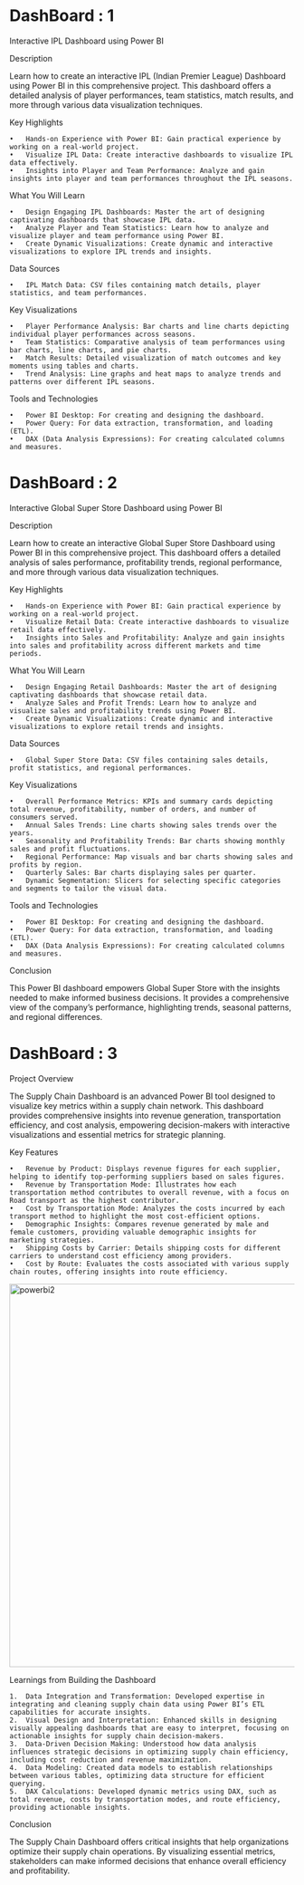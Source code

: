 # DashBoard : 1

Interactive IPL Dashboard using Power BI

Description

Learn how to create an interactive IPL (Indian Premier League) Dashboard using Power BI in this comprehensive project. This dashboard offers a detailed analysis of player performances, team statistics, match results, and more through various data visualization techniques.

Key Highlights

	•	Hands-on Experience with Power BI: Gain practical experience by working on a real-world project.
	•	Visualize IPL Data: Create interactive dashboards to visualize IPL data effectively.
	•	Insights into Player and Team Performance: Analyze and gain insights into player and team performances throughout the IPL seasons.

What You Will Learn

	•	Design Engaging IPL Dashboards: Master the art of designing captivating dashboards that showcase IPL data.
	•	Analyze Player and Team Statistics: Learn how to analyze and visualize player and team performance using Power BI.
	•	Create Dynamic Visualizations: Create dynamic and interactive visualizations to explore IPL trends and insights.

Data Sources

	•	IPL Match Data: CSV files containing match details, player statistics, and team performances.

Key Visualizations

	•	Player Performance Analysis: Bar charts and line charts depicting individual player performances across seasons.
	•	Team Statistics: Comparative analysis of team performances using bar charts, line charts, and pie charts.
	•	Match Results: Detailed visualization of match outcomes and key moments using tables and charts.
	•	Trend Analysis: Line graphs and heat maps to analyze trends and patterns over different IPL seasons.

Tools and Technologies

	•	Power BI Desktop: For creating and designing the dashboard.
	•	Power Query: For data extraction, transformation, and loading (ETL).
	•	DAX (Data Analysis Expressions): For creating calculated columns and measures.



# DashBoard : 2

Interactive Global Super Store Dashboard using Power BI

Description

Learn how to create an interactive Global Super Store Dashboard using Power BI in this comprehensive project. This dashboard offers a detailed analysis of sales performance, profitability trends, regional performance, and more through various data visualization techniques.

Key Highlights

	•	Hands-on Experience with Power BI: Gain practical experience by working on a real-world project.
	•	Visualize Retail Data: Create interactive dashboards to visualize retail data effectively.
	•	Insights into Sales and Profitability: Analyze and gain insights into sales and profitability across different markets and time periods.

What You Will Learn

	•	Design Engaging Retail Dashboards: Master the art of designing captivating dashboards that showcase retail data.
	•	Analyze Sales and Profit Trends: Learn how to analyze and visualize sales and profitability trends using Power BI.
	•	Create Dynamic Visualizations: Create dynamic and interactive visualizations to explore retail trends and insights.

Data Sources

	•	Global Super Store Data: CSV files containing sales details, profit statistics, and regional performances.

Key Visualizations

	•	Overall Performance Metrics: KPIs and summary cards depicting total revenue, profitability, number of orders, and number of consumers served.
	•	Annual Sales Trends: Line charts showing sales trends over the years.
	•	Seasonality and Profitability Trends: Bar charts showing monthly sales and profit fluctuations.
	•	Regional Performance: Map visuals and bar charts showing sales and profits by region.
	•	Quarterly Sales: Bar charts displaying sales per quarter.
	•	Dynamic Segmentation: Slicers for selecting specific categories and segments to tailor the visual data.

Tools and Technologies

	•	Power BI Desktop: For creating and designing the dashboard.
	•	Power Query: For data extraction, transformation, and loading (ETL).
	•	DAX (Data Analysis Expressions): For creating calculated columns and measures.

Conclusion

This Power BI dashboard empowers Global Super Store with the insights needed to make informed business decisions. It provides a comprehensive view of the company’s performance, highlighting trends, seasonal patterns, and regional differences.


# DashBoard : 3

Project Overview

The Supply Chain Dashboard is an advanced Power BI tool designed to visualize key metrics within a supply chain network. This dashboard provides comprehensive insights into revenue generation, transportation efficiency, and cost analysis, empowering decision-makers with interactive visualizations and essential metrics for strategic planning.

Key Features

	•	Revenue by Product: Displays revenue figures for each supplier, helping to identify top-performing suppliers based on sales figures.
	•	Revenue by Transportation Mode: Illustrates how each transportation method contributes to overall revenue, with a focus on Road transport as the highest contributor.
	•	Cost by Transportation Mode: Analyzes the costs incurred by each transport method to highlight the most cost-efficient options.
	•	Demographic Insights: Compares revenue generated by male and female customers, providing valuable demographic insights for marketing strategies.
	•	Shipping Costs by Carrier: Details shipping costs for different carriers to understand cost efficiency among providers.
	•	Cost by Route: Evaluates the costs associated with various supply chain routes, offering insights into route efficiency.

<img width="677" alt="powerbi2" src="https://github.com/user-attachments/assets/adb6315b-416b-446b-b122-c62d1eaabc58">



Learnings from Building the Dashboard

	1.	Data Integration and Transformation: Developed expertise in integrating and cleaning supply chain data using Power BI’s ETL capabilities for accurate insights.
	2.	Visual Design and Interpretation: Enhanced skills in designing visually appealing dashboards that are easy to interpret, focusing on actionable insights for supply chain decision-makers.
	3.	Data-Driven Decision Making: Understood how data analysis influences strategic decisions in optimizing supply chain efficiency, including cost reduction and revenue maximization.
	4.	Data Modeling: Created data models to establish relationships between various tables, optimizing data structure for efficient querying.
	5.	DAX Calculations: Developed dynamic metrics using DAX, such as total revenue, costs by transportation modes, and route efficiency, providing actionable insights.

Conclusion

The Supply Chain Dashboard offers critical insights that help organizations optimize their supply chain operations. By visualizing essential metrics, stakeholders can make informed decisions that enhance overall efficiency and profitability.



